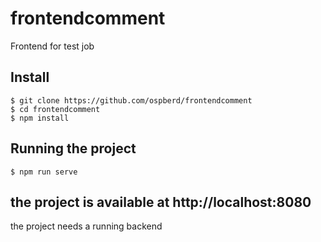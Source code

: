 # frontendcomment
 Frontend for test job
## Install

    $ git clone https://github.com/ospberd/frontendcomment
    $ cd frontendcomment
    $ npm install


## Running the project

    $ npm run serve

## the project is available at http://localhost:8080

the project needs a running backend
